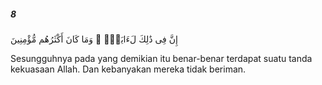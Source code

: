 ##### 8

<span class="ayah">إِنَّ فِى ذَٰلِكَ لَءَايَةًۭ ۖ وَمَا كَانَ أَكْثَرُهُم مُّؤْمِنِينَ</span>

<span class="ayah_translation">Sesungguhnya pada yang demikian itu benar-benar terdapat suatu tanda kekuasaan Allah. Dan kebanyakan mereka tidak beriman.</span>
